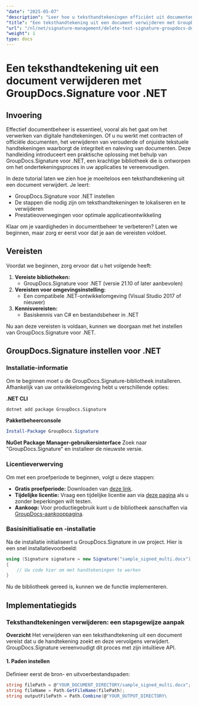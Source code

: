 ```yaml
---
"date": "2025-05-07"
"description": "Leer hoe u teksthandtekeningen efficiënt uit documenten verwijdert met GroupDocs.Signature voor .NET. Verbeter uw documentbeheer met deze eenvoudig te volgen handleiding."
"title": "Een teksthandtekening uit een document verwijderen met GroupDocs.Signature voor .NET"
"url": "/nl/net/signature-management/delete-text-signature-groupdocs-dotnet/"
"weight": 1
type: docs
---
```

# Een teksthandtekening uit een document verwijderen met GroupDocs.Signature voor .NET

## Invoering

Effectief documentbeheer is essentieel, vooral als het gaat om het verwerken van digitale handtekeningen. Of u nu werkt met contracten of officiële documenten, het verwijderen van verouderde of onjuiste tekstuele handtekeningen waarborgt de integriteit en naleving van documenten. Deze handleiding introduceert een praktische oplossing met behulp van GroupDocs.Signature voor .NET, een krachtige bibliotheek die is ontworpen om het ondertekeningsproces in uw applicaties te vereenvoudigen.

In deze tutorial laten we zien hoe je moeiteloos een teksthandtekening uit een document verwijdert. Je leert:
- GroupDocs.Signature voor .NET instellen
- De stappen die nodig zijn om teksthandtekeningen te lokaliseren en te verwijderen
- Prestatieoverwegingen voor optimale applicatieontwikkeling

Klaar om je vaardigheden in documentbeheer te verbeteren? Laten we beginnen, maar zorg er eerst voor dat je aan de vereisten voldoet.

## Vereisten

Voordat we beginnen, zorg ervoor dat u het volgende heeft:
1. **Vereiste bibliotheken:**
   - GroupDocs.Signature voor .NET (versie 21.10 of later aanbevolen)
2. **Vereisten voor omgevingsinstelling:**
   - Een compatibele .NET-ontwikkelomgeving (Visual Studio 2017 of nieuwer)
3. **Kennisvereisten:**
   - Basiskennis van C# en bestandsbeheer in .NET

Nu aan deze vereisten is voldaan, kunnen we doorgaan met het instellen van GroupDocs.Signature voor .NET.

## GroupDocs.Signature instellen voor .NET

### Installatie-informatie

Om te beginnen moet u de GroupDocs.Signature-bibliotheek installeren. Afhankelijk van uw ontwikkelomgeving hebt u verschillende opties:

**.NET CLI**
```bash
dotnet add package GroupDocs.Signature
```

**Pakketbeheerconsole**
```powershell
Install-Package GroupDocs.Signature
```

**NuGet Package Manager-gebruikersinterface**
Zoek naar "GroupDocs.Signature" en installeer de nieuwste versie.

### Licentieverwerving

Om met een proefperiode te beginnen, volgt u deze stappen:
- **Gratis proefperiode:** Downloaden van [deze link](https://releases.groupdocs.com/signature/net/).
- **Tijdelijke licentie:** Vraag een tijdelijke licentie aan via [deze pagina](https://purchase.groupdocs.com/temporary-license/) als u zonder beperkingen wilt testen.
- **Aankoop:** Voor productiegebruik kunt u de bibliotheek aanschaffen via [GroupDocs-aankooppagina](https://purchase.groupdocs.com/buy).

### Basisinitialisatie en -installatie

Na de installatie initialiseert u GroupDocs.Signature in uw project. Hier is een snel installatievoorbeeld:

```csharp
using (Signature signature = new Signature("sample_signed_multi.docx"))
{
    // Uw code hier om met handtekeningen te werken
}
```

Nu de bibliotheek gereed is, kunnen we de functie implementeren.

## Implementatiegids

### Teksthandtekeningen verwijderen: een stapsgewijze aanpak

**Overzicht**
Het verwijderen van een teksthandtekening uit een document vereist dat u de handtekening zoekt en deze vervolgens verwijdert. GroupDocs.Signature vereenvoudigt dit proces met zijn intuïtieve API.

#### 1. Paden instellen
Definieer eerst de bron- en uitvoerbestandspaden:

```csharp
string filePath = @"YOUR_DOCUMENT_DIRECTORY/sample_signed_multi.docx"; // Bijwerken met het actuele bestandspad
string fileName = Path.GetFileName(filePath);
string outputFilePath = Path.Combine(@"YOUR_OUTPUT_DIRECTORY\